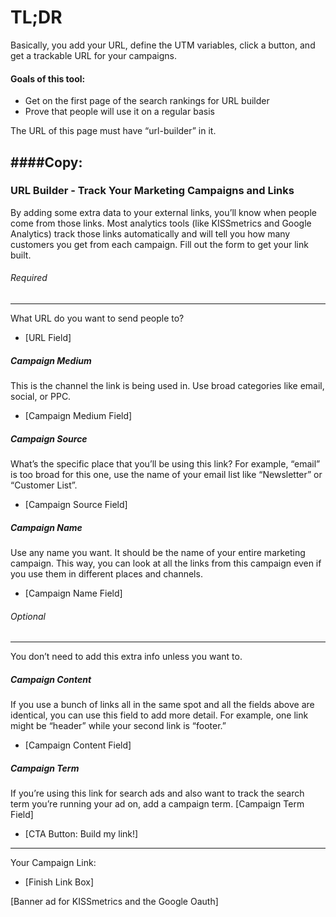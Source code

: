 # TL;DR
Basically, you add your URL, define the UTM variables, click a button, and get a
trackable URL for your campaigns.

#### Goals of this tool:
* Get on the first page of the search rankings for URL builder
* Prove that people will use it on a regular basis

The URL of this page must have “url-builder” in it.

####Copy:
---

### URL Builder - Track Your Marketing Campaigns and Links

By adding some extra data to your external links, you’ll know when people come
from those links. Most analytics tools (like KISSmetrics and Google Analytics)
track those links automatically and will tell you how many customers you get
from each campaign. Fill out the form to get your link built.

###### Required
---

What URL do you want to send people to?
* [URL Field]

##### *Campaign Medium*

This is the channel the link is being used in. Use broad categories like email,
social, or PPC.
* [Campaign Medium Field]

##### *Campaign Source*

What’s the specific place that you’ll be using this link? For example, “email”
is too broad for this one, use the name of your email list like “Newsletter” or
“Customer List”.
* [Campaign Source Field]

##### *Campaign Name*

Use any name you want. It should be the name of your entire marketing campaign.
This way, you can look at all the links from this campaign even if you use them
in different places and channels.
* [Campaign Name Field]

###### Optional
---

You don’t need to add this extra info unless you want to.

##### *Campaign Content*

If you use a bunch of links all in the same spot and all the fields above are
identical, you can use this field to add more detail. For example, one link
might be “header” while your second link is “footer.”
* [Campaign Content Field]

##### *Campaign Term*

If you’re using this link for search ads and also want to track the search term
you’re running your ad on, add a campaign term.
[Campaign Term Field]

* [CTA Button: Build my link!]

---
Your Campaign Link:
* [Finish Link Box]

[Banner ad for KISSmetrics and the Google Oauth]
